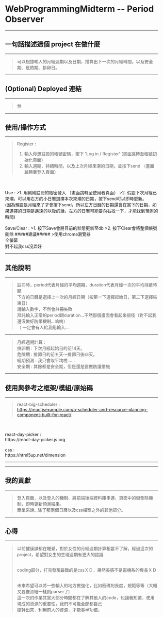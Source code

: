 # WebProgrammingMidterm -- Period Observer #

---------------------------------------------------------------------------------
## 一句話描述這個 project 在做什麼 ##
---------------------------------------------------------------------------------

>    可以根據輸入的月經週期以及日期，推算出下一次的月經時間，以及安全期、危險期、排卵日。

---------------------------------------------------------------------------------
## (Optional) Deployed 連結 ##
---------------------------------------------------------------------------------

>    無

---------------------------------------------------------------------------------
## 使用/操作方式 ##
---------------------------------------------------------------------------------

>    Register : 
>1. 輸入你想註冊的帳號密碼，按下 'Log in / Register' (畫面跳轉至帳號初始化頁面)
>2. 輸入週期、持續時間，以及上次月經來潮的日期，並按下send （畫面跳轉至登入頁面）
<br> 
<br> Use :
>1. 用剛剛註冊的帳密登入 （畫面跳轉至使用者頁面）
>2. 假設下次月經已來潮，可以用右方的小日曆選擇本次來潮的日期，按下send可以即時更新。
<br>      (因為預設是月經來了才會按下send，所以左方日曆的日期還會在當下的日期，如果選擇的日期是遙遠的以後的話，左方的日曆可能要向右找一下，才能找到預測的時間)
<br> 
<br> Save/Clear :
>1. 按下Save會將目前的狀態更新至db
>2. 按下Clear會將整個帳號刪除
#####建議#####
>使用chrome瀏覽器
<br> 全螢幕
<br> 對不起我css沒弄好

---------------------------------------------------------------------------------
## 其他說明 ##
---------------------------------------------------------------------------------

>    註冊時，period代表月經的平均週期，duration代表月經一次的平均持續時間
<br> 下方的日曆是選擇上一次的月經日期（按第一下選擇起始日，第二下選擇結束日）
<br> 請輸入數字，不然會註冊失敗
<br> 拜託輸入正常的period跟duration...不然那個畫面會看起來很怪（對不起我還沒做好防呆機制...嗚嗚）
<br> （ 一定會有人給我亂輸入...
-----
>    月經週期計算 :
<br> 排卵期 : 下次月經起始日的前14天。
<br> 危險期 : 排卵日的前五天～排卵日後四天。
<br> 經期預測 : 我只會取平均啦......
<br> 安全期 : 其餘都是安全期，但是還是要做防護措施

---------------------------------------------------------------------------------
## 使用與參考之框架/模組/原始碼 ##
---------------------------------------------------------------------------------

>    react-big-scheduler :
<br> https://reactjsexample.com/a-scheduler-and-resource-planning-component-built-for-react/
<br> 
<br> react-day-picker :
<br> https://react-day-picker.js.org
<br> 
<br> css :
<br> https://html5up.net/dimension

---------------------------------------------------------------------------------

---------------------------------------------------------------------------------
## 我的貢獻 ##
---------------------------------------------------------------------------------

>    登入頁面，以及登入的機制、將前端後端資料庫串連、頁面中的儲刪除機制，即時更新預測結果。
<br>  簡單來說...除了那兩個日曆以及css檔案之外的其他部分。

---------------------------------------------------------------------------------
## 心得 ##
---------------------------------------------------------------------------------

>以前健康課都在睡覺，對於女性的月經週期計算相當不了解，經過這次的project，希望對女生的生理週期有更大的認識
>
><br>  coding部分，打完發現最難的是cssＸＤ，果然美感不是電機系的專長ＸＤ
>
><br>  未來希望可以將一些輸入的地方做強化，比如密碼的長度，規範等等（大概又要像資結一樣刻parser了)
><br>  這一次的作業其實大部分時間都在了解其他人的code，也讓我知道，使用現成的資源的重要性，我們不可能全部都自己
><br>  硬幹出來，利用前人的資源，才能事半功倍。

